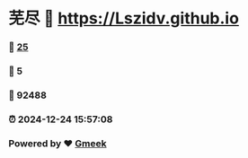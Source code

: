 # 芜尽 :link: https://Lszidv.github.io 
### :page_facing_up: [25](https://Lszidv.github.io/tag.html) 
### :speech_balloon: 5 
### :hibiscus: 92488 
### :alarm_clock: 2024-12-24 15:57:08 
### Powered by :heart: [Gmeek](https://github.com/Meekdai/Gmeek)
